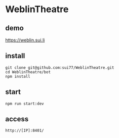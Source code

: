 # WeblinTheatre

## demo
https://weblin.sui.li

## install
    git clone git@github.com:sui77/WeblinTheatre.git
    cd WeblinTheatre/bot
    npm install

## start
    npm run start:dev

## access
    http://[IP]:8401/